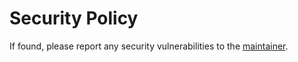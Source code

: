 # Security Policy

If found, please report any security vulnerabilities to the [maintainer](https://github.com/rikurauhala).
